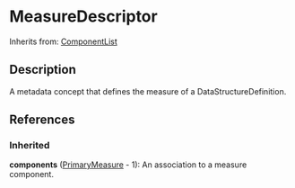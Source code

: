 
# MeasureDescriptor

Inherits from: [ComponentList](../Base/ComponentList.md)



## Description

A metadata concept that defines the measure of a DataStructureDefinition.




## References

### Inherited

**components** ([PrimaryMeasure](PrimaryMeasure.md) - 1): An association to a measure component.



